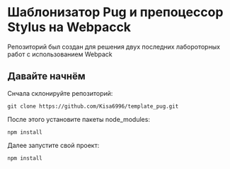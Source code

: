 # Шаблонизатор Pug и препоцессор Stylus на Webpacck

Репозиторий был создан для решения двух последних лабороторных работ с использованием Webpack

## Давайте начнём

Снчала склонируйте репозиторий:

```console
git clone https://github.com/Kisa6996/template_pug.git
```

После этого установите пакеты node_modules:
```console
npm install
```

Далее запустите свой проект:
```console
npm install
```